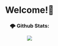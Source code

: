 <h1 align="center">Welcome!🐇</h1>

<div align=center>
  <h3>🌩️ Github Stats:</h2>
  <a href="https://github.com/BlackRabbit22">
    <img src="https://github-readme-stats.vercel.app/api/top-langs/?username=BlackRabbit22&layout=compact&size_weight=5&hide_border=true&theme=dracula">
<a/>
</div>

